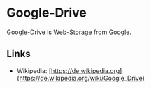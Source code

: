 # Google-Drive

Google-Drive is [Web-Storage](2000229.md) from [Google](240000009.md).

## Links

- Wikipedia: [https://de.wikipedia.org](https://de.wikipedia.org/wiki/Google_Drive)
